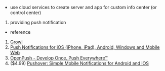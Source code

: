 * use cloud services to create server and app for custom info center (or control center)
1. providing push notification
* reference
1.  [Growl](http://growl.info/)
2.  [Push Notifications for iOS (iPhone, iPad), Android, Windows and Mobile Web](https://www.xtify.com/)
3.  [OpenPush - Develop Once, Push Everywhere™](http://openpush.im/)
4.  ($4.99) [Pushover: Simple Mobile Notifications for Android and iOS](https://pushover.net/)
